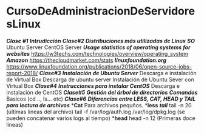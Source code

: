 # CursoDeAdministracionDeServidoresLinux
***Clase #1***
    ***Intrudicción***
***Clase#2***
    ***Distribuciones más utilizadas de Linux***
        ***SO***
            Ubuntu Server
            CentOS Server
        ***Usage statistics of operating systems for websites***
            https://w3techs.com/technologies/overview/operating_system  
        ***Amazon***
            https://thecloudmarket.com/stats
        ***linuxfoundation.org***
            https://www.linuxfoundation.org/publications/2018/06/open-source-jobs-report-2018/
***Clase#3***
    ***Instalación de Ubuntu Server***
        Descarga e instalación de Virtual Box
        Descarga de ubuntu server
        Instalación de Ubuntu Sever con Virtual Box
***Clase#4***
    ***Instrucciones para instalar CentOS***
        Descarga e instalación de CentOS
***Clase#5***
    ***Gestión del árbol de directorios***
        ***Comandos***
            Basicos (cd .., ls... etc)
***Clase#6***
    ***Diferencias entre LESS, CAT, HEAD y TAIL para lectura de archivos***
        ***Cat**
            Para archivos pequños.
        ***less**
        ***tail***
            tail -n 20 (últimas lineas del archivo)
            tail -f /var/log/auth.log /var/log/dpkg.log (se pueden concatenar varios logs al tiempo)
        ***head**
            head -n 12  (Primeras doce lineas)
        